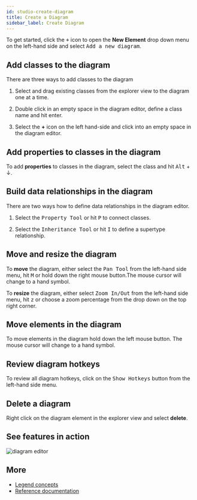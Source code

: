 ```yaml
---
id: studio-create-diagram
title: Create a Diagram
sidebar_label: Create Diagram
---
```


To get started, click the <kbd>+</kbd> icon to open the **New Element** drop down menu on the left-hand side and select <kbd>Add a new diagram</kbd>.

## Add classes to the diagram

There are three ways to add classes to the diagram

1. Select and drag existing classes from the explorer view to the diagram one at a time.

2. Double click in an empty space in the diagram editor, define a class name and hit enter.

3. Select the **+** icon on the left hand-side and click into an empty space in the diagram editor.

## Add properties to classes in the diagram

To add **properties** to classes in the diagram, select the class and hit <kbd>Alt</kbd> + &darr;.

## Build data relationships in the diagram

There are two ways how to define data relationships in the diagram editor.

1. Select the <kbd>Property Tool</kbd>  or hit <kbd>P</kbd> to connect classes.

2. Select the <kbd>Inheritance Tool</kbd> or hit <kbd>I</kbd> to define a supertype relationship.

## Move and resize the diagram

To **move** the diagram, either select the <kbd>Pan Tool</kbd> from the left-hand side menu, hit <kbd>M</kbd> or hold down the right mouse button.The mouse cursor will change to a hand symbol.

To **resize** the diagram, either select <kbd>Zoom In/Out</kbd> from the left-hand side menu, hit <kbd>z</kbd> or choose a zoom percentage from the drop down on the top right corner.

## Move elements in the diagram

To move elements in the diagram hold down the left mouse button. The mouse cursor will change to a hand symbol.

## Review diagram hotkeys

To review all diagram hotkeys, click on the <kbd>Show Hotkeys</kbd> button from the left-hand side menu.

## Delete a diagram

Right click on the diagram element in the explorer view and select **delete**.

## See features in action

![diagram editor](../assets/diagram-editor.gif)

## More
- [Legend concepts](../concepts/legend-concepts)
- [Reference documentation](../reference/legend-language)
